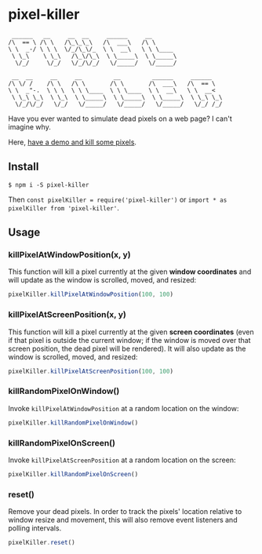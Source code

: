 # pixel-killer

```
 ______   __     __  __     ______     __
/\  == \ /\ \   /\_\_\_\   /\  ___\   /\ \
\ \  _-/ \ \ \  \/_/\_\/_  \ \  __\   \ \ \____
 \ \_\    \ \_\   /\_\/\_\  \ \_____\  \ \_____\
  \/_/     \/_/   \/_/\/_/   \/_____/   \/_____/

 __  __     __     __         __         ______     ______
/\ \/ /    /\ \   /\ \       /\ \       /\  ___\   /\  == \
\ \  _"-.  \ \ \  \ \ \____  \ \ \____  \ \  __\   \ \  __<
 \ \_\ \_\  \ \_\  \ \_____\  \ \_____\  \ \_____\  \ \_\ \_\
  \/_/\/_/   \/_/   \/_____/   \/_____/   \/_____/   \/_/ /_/

```

Have you ever wanted to simulate dead pixels on a web page? I can't imagine why.

Here, [have a demo and kill some
pixels](https://searls.github.io/pixel-killer/).

## Install

```
$ npm i -S pixel-killer
```

Then `const pixelKiller = require('pixel-killer')` or `import * as pixelKiller
from 'pixel-killer'`.

## Usage

### killPixelAtWindowPosition(x, y)

This function will kill a pixel currently at the given **window coordinates**
and will update as the window is scrolled, moved, and resized:

```js
pixelKiller.killPixelAtWindowPosition(100, 100)
```

### killPixelAtScreenPosition(x, y)

This function will kill a pixel currently at the given **screen coordinates**
(even if that pixel is outside the current window; if the window is moved over
that screen position, the dead pixel will be rendered). It will also update as
the window is scrolled, moved, and resized:

```js
pixelKiller.killPixelAtScreenPosition(100, 100)
```

### killRandomPixelOnWindow()

Invoke `killPixelAtWindowPosition` at a random location on the window:

```js
pixelKiller.killRandomPixelOnWindow()
```

### killRandomPixelOnScreen()

Invoke `killPixelAtScreenPosition` at a random location on the screen:

```js
pixelKiller.killRandomPixelOnScreen()
```

### reset()

Remove your dead pixels. In order to track the pixels' location relative to
window resize and movement, this will also remove event listeners and polling
intervals.

```js
pixelKiller.reset()
```

